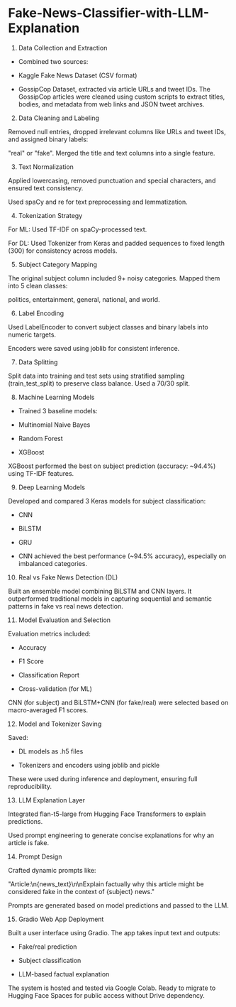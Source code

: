 # Fake-News-Classifier-with-LLM-Explanation

1. Data Collection and Extraction
* Combined two sources:

* Kaggle Fake News Dataset (CSV format)

* GossipCop Dataset, extracted via article URLs and tweet IDs. The GossipCop articles were cleaned using custom scripts to extract titles, bodies, and metadata from web links and JSON tweet archives.

2. Data Cleaning and Labeling
   
 Removed null entries, dropped irrelevant columns like URLs and tweet IDs, and assigned binary labels:
 
 "real" or "fake". Merged the title and text columns into a single feature.

3. Text Normalization
   
Applied lowercasing, removed punctuation and special characters, and ensured text consistency.
  
Used spaCy and re for text preprocessing and lemmatization.

4. Tokenization Strategy

 For ML: Used TF-IDF on spaCy-processed text.
 
 For DL: Used Tokenizer from Keras and padded sequences to fixed length (300) for consistency across models.

5. Subject Category Mapping
   
The original subject column included 9+ noisy categories. Mapped them into 5 clean classes:

politics, entertainment, general, national, and world.

6. Label Encoding

Used LabelEncoder to convert subject classes and binary labels into numeric targets.

Encoders were saved using joblib for consistent inference.

7. Data Splitting
   
Split data into training and test sets using stratified sampling (train_test_split) to preserve class balance. Used a 70/30 split.

8. Machine Learning Models
   
* Trained 3 baseline models:

* Multinomial Naive Bayes

* Random Forest

* XGBoost
  
XGBoost performed the best on subject prediction (accuracy: ~94.4%) using TF-IDF features.

9. Deep Learning Models
    
Developed and compared 3 Keras models for subject classification:

* CNN

* BiLSTM

* GRU
* CNN achieved the best performance (~94.5% accuracy), especially on imbalanced categories.

10. Real vs Fake News Detection (DL)
    
Built an ensemble model combining BiLSTM and CNN layers. It outperformed traditional models in capturing sequential and semantic patterns in fake vs real news detection.

11. Model Evaluation and Selection

Evaluation metrics included:

* Accuracy

* F1 Score

* Classification Report

* Cross-validation (for ML)
  
CNN (for subject) and BiLSTM+CNN (for fake/real) were selected based on macro-averaged F1 scores.

12. Model and Tokenizer Saving
    
Saved:

* DL models as .h5 files

* Tokenizers and encoders using joblib and pickle
  
These were used during inference and deployment, ensuring full reproducibility.

13. LLM Explanation Layer
    
Integrated flan-t5-large from Hugging Face Transformers to explain predictions. 

Used prompt engineering to generate concise explanations for why an article is fake.

14. Prompt Design
    
Crafted dynamic prompts like:

"Article:\n{news_text}\n\nExplain factually why this article might be considered fake in the context of {subject} news."

Prompts are generated based on model predictions and passed to the LLM.

15. Gradio Web App Deployment
    
Built a user interface using Gradio. The app takes input text and outputs:

* Fake/real prediction

* Subject classification

* LLM-based factual explanation
  
The system is hosted and tested via Google Colab. Ready to migrate to Hugging Face Spaces for public access without Drive dependency.
